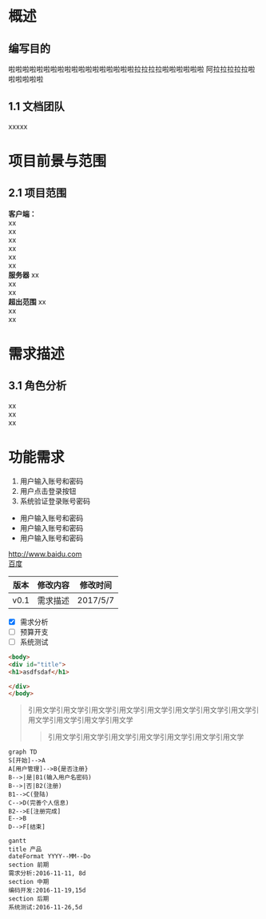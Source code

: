 # 概述
## 编写目的
啦啦啦啦啦啦啦啦啦啦啦啦啦啦啦啦啦啦拉拉拉拉啦啦啦啦啦啦
阿拉拉拉拉拉啦啦啦啦啦啦
## 1.1 文档团队
xxxxx
# 项目前景与范围
## 2.1 项目范围
**客户端：**  
xx  
xx  
xx  
xx  
xx  
xx  
**服务器**
xx  
xx  
xx  
**超出范围**
xx  
xx  
xx  
# 需求描述
## 3.1 角色分析
xx  
xx  
xx  
# 功能需求
1. 用户输入账号和密码
2. 用户点击登录按钮
3. 系统验证登录账号密码

- 用户输入账号和密码
- 用户输入账号和密码
- 用户输入账号和密码

<http://www.baidu.com>  
[百度](http://www.baidu.com)

版本|修改内容|修改时间
---|---|---
v0.1|需求描述|2017/5/7

- [x] 需求分析
- [ ] 预算开支
- [ ] 系统测试

```html
<body>
<div id="title">
<h1>asdfsdaf</h1>

</div>
</body>
```
>引用文学引用文学引用文学引用文学引用文学引用文学引用文学引用文学引用文学引用文学引用文学引用文学
>>引用文学引用文学引用文学引用文学引用文学引用文学引用文学

```
graph TD
S[开始]-->A
A[用户管理]-->B{是否注册}
B-->|是|B1(输入用户名密码)
B-->|否|B2(注册)
B1-->C(登陆)
C-->D(完善个人信息)
B2-->E[注册完成]
E-->B
D-->F[结束]
```

```
gantt
title 产品
dateFormat YYYY--MM--Do
section 前期
需求分析:2016-11-11, 8d
section 中期
编码开发:2016-11-19,15d
section 后期
系统测试:2016-11-26,5d
```
